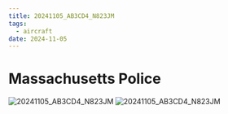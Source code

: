 ```yaml
---
title: 20241105_AB3CD4_N823JM
tags:
  - aircraft
date: 2024-11-05
---
```


# Massachusetts Police

![20241105_AB3CD4_N823JM](/aircraft/20241105_AB3CD4_N823JM_0.jpg)
![20241105_AB3CD4_N823JM](/aircraft/20241105_AB3CD4_N823JM_1.jpg)